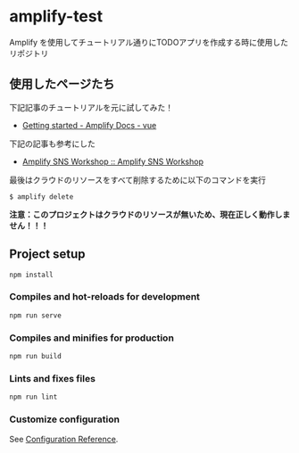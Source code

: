 # amplify-test

Amplify を使用してチュートリアル通りにTODOアプリを作成する時に使用したリポジトリ

## 使用したページたち

下記記事のチュートリアルを元に試してみた！

- [Getting started - Amplify Docs - vue](https://docs.amplify.aws/start/q/integration/vue)

下記の記事も参考にした

- [Amplify SNS Workshop :: Amplify SNS Workshop](https://amplify-sns.workshop.aws/ja)

最後はクラウドのリソースをすべて削除するために以下のコマンドを実行

```shell
$ amplify delete
```
 
**注意：このプロジェクトはクラウドのリソースが無いため、現在正しく動作しません！！！**

## Project setup
```
npm install
```

### Compiles and hot-reloads for development
```
npm run serve
```

### Compiles and minifies for production
```
npm run build
```

### Lints and fixes files
```
npm run lint
```

### Customize configuration
See [Configuration Reference](https://cli.vuejs.org/config/).
